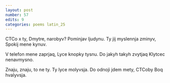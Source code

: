 ```yaml
---
layout: post
number: 57
edits: 9
categories: poems latin_25
---
```


CTCo x ty, Dmytre, narobyv?
Pominjav ljudynu. 
Ty jij myslennja zminyv, 
Spokij mene kynuv. 

V telefon mene zaprjaq, 
Lyce knopky tysnu. 
Do jakyh takyh zvytjaq 
Klytcec nenavmysno. 

Znaju, znaju, to ne ty.
Ty lyce molyvsja.
Do odnoji jdem mety,
CTCoby Boq hvalyvsja.
